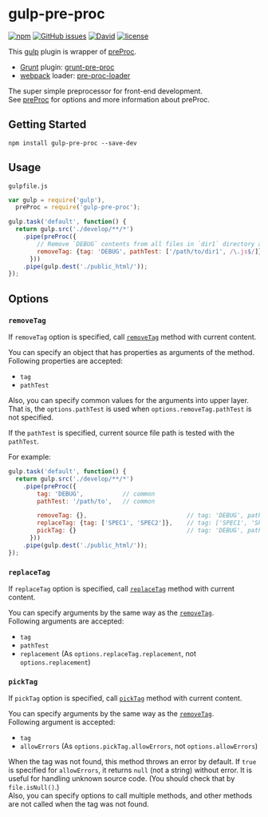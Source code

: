 # gulp-pre-proc

[![npm](https://img.shields.io/npm/v/gulp-pre-proc.svg)](https://www.npmjs.com/package/gulp-pre-proc) [![GitHub issues](https://img.shields.io/github/issues/anseki/gulp-pre-proc.svg)](https://github.com/anseki/gulp-pre-proc/issues) [![David](https://img.shields.io/david/anseki/gulp-pre-proc.svg)](package.json) [![license](https://img.shields.io/badge/license-MIT-blue.svg)](LICENSE-MIT)

This [gulp](http://gulpjs.com/) plugin is wrapper of [preProc](https://github.com/anseki/pre-proc).

* [Grunt](http://gruntjs.com/) plugin: [grunt-pre-proc](https://github.com/anseki/grunt-pre-proc)
* [webpack](https://webpack.js.org/) loader: [pre-proc-loader](https://github.com/anseki/pre-proc-loader)

The super simple preprocessor for front-end development.  
See [preProc](https://github.com/anseki/pre-proc) for options and more information about preProc.

## Getting Started

```shell
npm install gulp-pre-proc --save-dev
```

## Usage

`gulpfile.js`

```js
var gulp = require('gulp'),
  preProc = require('gulp-pre-proc');

gulp.task('default', function() {
  return gulp.src('./develop/**/*')
    .pipe(preProc({
        // Remove `DEBUG` contents from all files in `dir1` directory and all JS files.
        removeTag: {tag: 'DEBUG', pathTest: ['/path/to/dir1', /\.js$/]}
      }))
    .pipe(gulp.dest('./public_html/'));
});
```

## Options

### `removeTag`

If `removeTag` option is specified, call [`removeTag`](https://github.com/anseki/pre-proc#removetag) method with current content.

You can specify an object that has properties as arguments of the method.  
Following properties are accepted:

- `tag`
- `pathTest`

Also, you can specify common values for the arguments into upper layer. That is, the `options.pathTest` is used when `options.removeTag.pathTest` is not specified.

If the `pathTest` is specified, current source file path is tested with the `pathTest`.

For example:

```js
gulp.task('default', function() {
  return gulp.src('./develop/**/*')
    .pipe(preProc({
        tag: 'DEBUG',           // common
        pathTest: '/path/to',   // common

        removeTag: {},                            // tag: 'DEBUG', pathTest: '/path/to'
        replaceTag: {tag: ['SPEC1', 'SPEC2']},    // tag: ['SPEC1', 'SPEC2'], pathTest: '/path/to'
        pickTag: {}                               // tag: 'DEBUG', pathTest: '/path/to'
      }))
    .pipe(gulp.dest('./public_html/'));
});
```

### `replaceTag`

If `replaceTag` option is specified, call [`replaceTag`](https://github.com/anseki/pre-proc#replacetag) method with current content.

You can specify arguments by the same way as the [`removeTag`](#removetag).  
Following arguments are accepted:

- `tag`
- `pathTest`
- `replacement` (As `options.replaceTag.replacement`, not `options.replacement`)

### `pickTag`

If `pickTag` option is specified, call [`pickTag`](https://github.com/anseki/pre-proc#picktag) method with current content.

You can specify arguments by the same way as the [`removeTag`](#removetag).  
Following argument is accepted:

- `tag`
- `allowErrors` (As `options.pickTag.allowErrors`, not `options.allowErrors`)

When the tag was not found, this method throws an error by default. If `true` is specified for `allowErrors`, it returns `null` (not a string) without error. It is useful for handling unknown source code. (You should check that by `file.isNull()`.)  
Also, you can specify options to call multiple methods, and other methods are not called when the tag was not found.
